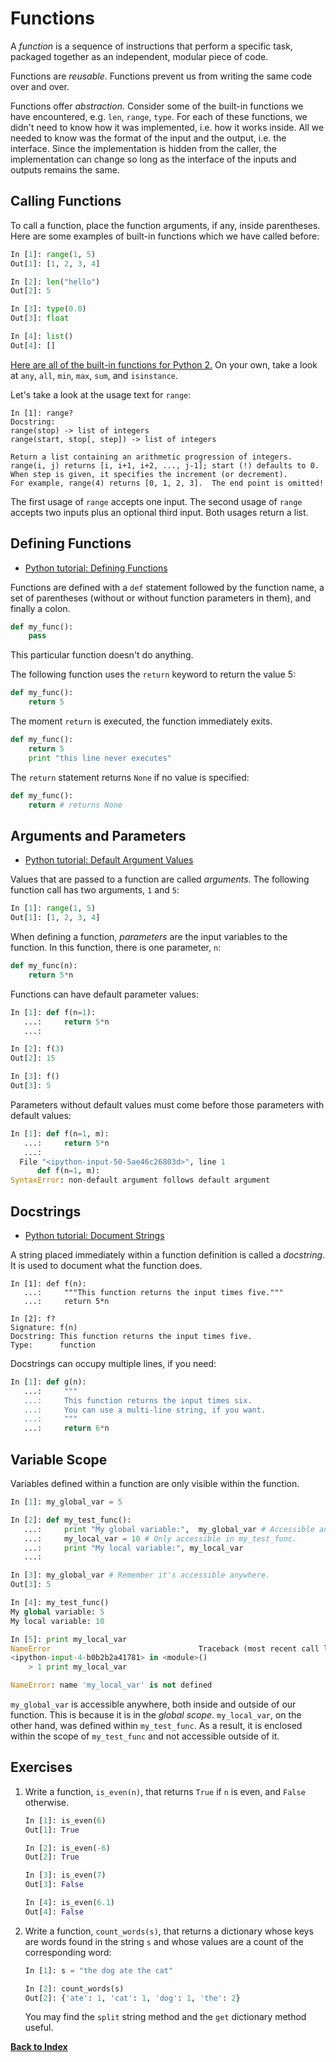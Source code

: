 # Functions

A *function* is a sequence of instructions that perform a specific task, packaged together as an independent, modular piece of code.

Functions are *reusable*. Functions prevent us from writing the same code over and over.

Functions offer *abstraction*. Consider some of the built-in functions we have encountered, e.g. `len`, `range`, `type`. For each of these functions, we didn't need to know how it was implemented, i.e. how it works inside. All we needed to know was the format of the input and the output, i.e. the interface.  Since the implementation is hidden from the caller, the implementation can change so long as the interface of the inputs and outputs remains the same.

## Calling Functions

To call a function, place the function arguments, if any, inside parentheses. Here are some examples of built-in functions which we have called before:

```python
In [1]: range(1, 5)
Out[1]: [1, 2, 3, 4]

In [2]: len("hello")
Out[2]: 5

In [3]: type(0.0)
Out[3]: float

In [4]: list()
Out[4]: []
```

[Here are all of the built-in functions for Python 2.](https://docs.python.org/2/library/functions.html) On your own, take a look at `any`, `all`, `min`, `max`, `sum`, and `isinstance`.

Let's take a look at the usage text for `range`:

    In [1]: range?
    Docstring:
    range(stop) -> list of integers
    range(start, stop[, step]) -> list of integers

    Return a list containing an arithmetic progression of integers.
    range(i, j) returns [i, i+1, i+2, ..., j-1]; start (!) defaults to 0.
    When step is given, it specifies the increment (or decrement).
    For example, range(4) returns [0, 1, 2, 3].  The end point is omitted!

The first usage of `range` accepts one input. The second usage of `range` accepts two inputs plus an optional third input. Both usages return a list.

## Defining Functions

-   [Python tutorial: Defining Functions](https://docs.python.org/2/tutorial/controlflow.html#defining-functions)

Functions are defined with a `def` statement followed by the function name, a set of parentheses (without or without function parameters in them), and finally a colon.

```python
def my_func():
    pass
```

This particular function doesn't do anything.

The following function uses the `return` keyword to return the value 5:

```python
def my_func():
    return 5
```

The moment `return` is executed, the function immediately exits.

```python
def my_func():
    return 5
    print "this line never executes"
```

The `return` statement returns `None` if no value is specified:

```python
def my_func():
    return # returns None
```

## Arguments and Parameters

-   [Python tutorial: Default Argument Values](https://docs.python.org/2/tutorial/controlflow.html#default-argument-values)

Values that are passed to a function are called *arguments*. The following function call has two arguments, `1` and `5`:

```python
In [1]: range(1, 5)
Out[1]: [1, 2, 3, 4]
```

When defining a function, *parameters* are the input variables to the function. In this function, there is one parameter, `n`:

```python
def my_func(n):
    return 5*n
```

Functions can have default parameter values:

```python
In [1]: def f(n=1):
   ...:     return 5*n
   ...: 

In [2]: f(3)
Out[2]: 15

In [3]: f()
Out[3]: 5
```

Parameters without default values must come before those parameters with default values:

```python
In [1]: def f(n=1, m):
   ...:     return 5*n
   ...: 
  File "<ipython-input-50-5ae46c26803d>", line 1
      def f(n=1, m):
SyntaxError: non-default argument follows default argument
```

## Docstrings

-   [Python tutorial: Document Strings](https://docs.python.org/2/tutorial/controlflow.html#documentation-strings)

A string placed immediately within a function definition is called a *docstring*. It is used to document what the function does.

```
In [1]: def f(n):
   ...:     """This function returns the input times five."""
   ...:     return 5*n

In [2]: f?
Signature: f(n)
Docstring: This function returns the input times five.
Type:      function
```

Docstrings can occupy multiple lines, if you need:

```python
In [1]: def g(n):
   ...:     """
   ...:     This function returns the input times six.
   ...:     You can use a multi-line string, if you want.
   ...:     """
   ...:     return 6*n
```

## Variable Scope

Variables defined within a function are only visible within the function.

```python
In [1]: my_global_var = 5

In [2]: def my_test_func():
   ...:     print "My global variable:",  my_global_var # Accessible and will print.
   ...:     my_local_var = 10 # Only accessible in my_test_func.
   ...:     print "My local variable:", my_local_var  
   ...:

In [3]: my_global_var # Remember it's accessible anywhere.
Out[3]: 5

In [4]: my_test_func()
My global variable: 5
My local variable: 10

In [5]: print my_local_var
NameError                                 Traceback (most recent call last)
<ipython-input-4-b0b2b2a41781> in <module>()
    > 1 print my_local_var

NameError: name 'my_local_var' is not defined
```

`my_global_var` is accessible anywhere, both inside and outside of our function. This is because it is in the *global scope*. `my_local_var`, on the other hand, was defined within `my_test_func`. As a result, it is enclosed within the scope of `my_test_func` and not accessible outside of it.   

## Exercises

1.  Write a function, `is_even(n)`, that returns `True` if `n` is even, and `False` otherwise.

    ```python
    In [1]: is_even(6)
    Out[1]: True

    In [2]: is_even(-6)
    Out[2]: True

    In [3]: is_even(7)
    Out[3]: False

    In [4]: is_even(6.1)
    Out[4]: False
    ```

2.  Write a function, `count_words(s)`, that returns a dictionary whose keys are words found in the string `s` and whose values are a count of the corresponding word:

    ```python
    In [1]: s = "the dog ate the cat"

    In [2]: count_words(s)
    Out[2]: {'ate': 1, 'cat': 1, 'dog': 1, 'the': 2}
    ```

    You may find the `split` string method and the `get` dictionary method useful.


[**Back to Index**](README.md)
